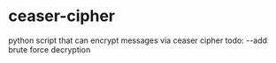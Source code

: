 # ceaser-cipher
python script that can encrypt messages via ceaser cipher
todo:
--add brute force decryption

